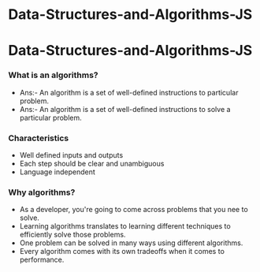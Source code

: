 # Data-Structures-and-Algorithms-JS

# Data-Structures-and-Algorithms-JS

### What is an algorithms?

* Ans:- An algorithm is a set of well-defined instructions to particular problem.
* Ans:- An algorithm is a set of well-defined instructions to solve a particular problem.

### Characteristics

* Well defined inputs and outputs
* Each step should be clear and unambiguous
* Language independent

### Why algorithms?

* As a developer, you're going to come across problems that you nee to solve.
* Learning algorithms translates to learning different techniques to efficiently solve those problems.
* One problem can be solved in many ways using different algorithms.
* Every algorithm comes with its own tradeoffs when it comes to performance.